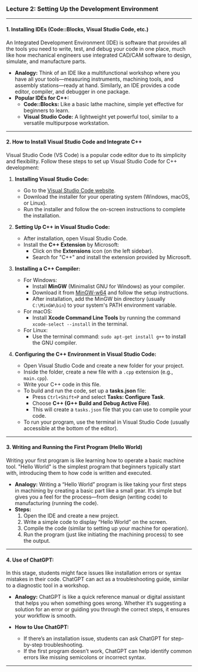### Lecture 2: Setting Up the Development Environment

---

#### 1. **Installing IDEs (Code::Blocks, Visual Studio Code, etc.)**
An Integrated Development Environment (IDE) is software that provides all the tools you need to write, test, and debug your code in one place, much like how mechanical engineers use integrated CAD/CAM software to design, simulate, and manufacture parts.

- **Analogy:** Think of an IDE like a multifunctional workshop where you have all your tools—measuring instruments, machining tools, and assembly stations—ready at hand. Similarly, an IDE provides a code editor, compiler, and debugger in one package.
- **Popular IDEs for C++:**
  - **Code::Blocks:** Like a basic lathe machine, simple yet effective for beginners to learn.
  - **Visual Studio Code:** A lightweight yet powerful tool, similar to a versatile multipurpose workstation.

---

#### 2. **How to Install Visual Studio Code and Integrate C++**
Visual Studio Code (VS Code) is a popular code editor due to its simplicity and flexibility. Follow these steps to set up Visual Studio Code for C++ development:

1. **Installing Visual Studio Code:**
   - Go to the [Visual Studio Code website](https://code.visualstudio.com/).
   - Download the installer for your operating system (Windows, macOS, or Linux).
   - Run the installer and follow the on-screen instructions to complete the installation.

2. **Setting Up C++ in Visual Studio Code:**
   - After installation, open Visual Studio Code.
   - Install the **C++ Extension** by Microsoft:
     - Click on the **Extensions** icon (on the left sidebar).
     - Search for "C++" and install the extension provided by Microsoft.

3. **Installing a C++ Compiler:**
   - For Windows:
     - Install **MinGW** (Minimalist GNU for Windows) as your compiler.
     - Download it from [MinGW-w64](http://mingw-w64.org/doku.php) and follow the setup instructions.
     - After installation, add the MinGW bin directory (usually `C:\MinGW\bin`) to your system's PATH environment variable.
   - For macOS:
     - Install **Xcode Command Line Tools** by running the command `xcode-select --install` in the terminal.
   - For Linux:
     - Use the terminal command: `sudo apt-get install g++` to install the GNU compiler.

4. **Configuring the C++ Environment in Visual Studio Code:**
   - Open Visual Studio Code and create a new folder for your project.
   - Inside the folder, create a new file with a `.cpp` extension (e.g., `main.cpp`).
   - Write your C++ code in this file.
   - To build and run the code, set up a **tasks.json** file:
     - Press `Ctrl+Shift+P` and select **Tasks: Configure Task**.
     - Choose **C++ (G++ Build and Debug Active File)**.
     - This will create a `tasks.json` file that you can use to compile your code.
   - To run your program, use the terminal in Visual Studio Code (usually accessible at the bottom of the editor).

---

#### 3. **Writing and Running the First Program (Hello World)**
Writing your first program is like learning how to operate a basic machine tool. "Hello World" is the simplest program that beginners typically start with, introducing them to how code is written and executed.

- **Analogy:** Writing a “Hello World” program is like taking your first steps in machining by creating a basic part like a small gear. It’s simple but gives you a feel for the process—from design (writing code) to manufacturing (running the code).
- **Steps:**
  1. Open the IDE and create a new project.
  2. Write a simple code to display “Hello World” on the screen.
  3. Compile the code (similar to setting up your machine for operation).
  4. Run the program (just like initiating the machining process) to see the output.

---

#### 4. **Use of ChatGPT:**
In this stage, students might face issues like installation errors or syntax mistakes in their code. ChatGPT can act as a troubleshooting guide, similar to a diagnostic tool in a workshop.

- **Analogy:** ChatGPT is like a quick reference manual or digital assistant that helps you when something goes wrong. Whether it’s suggesting a solution for an error or guiding you through the correct steps, it ensures your workflow is smooth.

- **How to Use ChatGPT:**
  - If there’s an installation issue, students can ask ChatGPT for step-by-step troubleshooting.
  - If the first program doesn’t work, ChatGPT can help identify common errors like missing semicolons or incorrect syntax.

---
